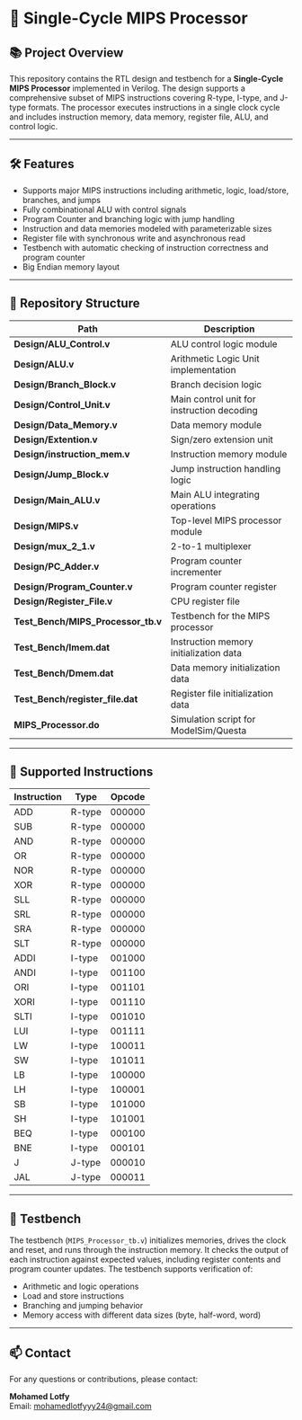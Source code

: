 # 🚀 Single-Cycle MIPS Processor

## 📚 Project Overview

This repository contains the RTL design and testbench for a **Single-Cycle MIPS Processor** implemented in Verilog. The design supports a comprehensive subset of MIPS instructions covering R-type, I-type, and J-type formats. The processor executes instructions in a single clock cycle and includes instruction memory, data memory, register file, ALU, and control logic.

---

## 🛠️ Features

- Supports major MIPS instructions including arithmetic, logic, load/store, branches, and jumps
- Fully combinational ALU with control signals
- Program Counter and branching logic with jump handling
- Instruction and data memories modeled with parameterizable sizes
- Register file with synchronous write and asynchronous read
- Testbench with automatic checking of instruction correctness and program counter
- Big Endian memory layout

---

## 📁 Repository Structure

| Path | Description |
|------|-------------|
| **Design/ALU_Control.v** | ALU control logic module |
| **Design/ALU.v** | Arithmetic Logic Unit implementation |
| **Design/Branch_Block.v** | Branch decision logic |
| **Design/Control_Unit.v** | Main control unit for instruction decoding |
| **Design/Data_Memory.v** | Data memory module |
| **Design/Extention.v** | Sign/zero extension unit |
| **Design/instruction_mem.v** | Instruction memory module |
| **Design/Jump_Block.v** | Jump instruction handling logic |
| **Design/Main_ALU.v** | Main ALU integrating operations |
| **Design/MIPS.v** | Top-level MIPS processor module |
| **Design/mux_2_1.v** | 2-to-1 multiplexer |
| **Design/PC_Adder.v** | Program counter incrementer |
| **Design/Program_Counter.v** | Program counter register |
| **Design/Register_File.v** | CPU register file |
| **Test_Bench/MIPS_Processor_tb.v** | Testbench for the MIPS processor |
| **Test_Bench/Imem.dat** | Instruction memory initialization data |
| **Test_Bench/Dmem.dat** | Data memory initialization data |
| **Test_Bench/register_file.dat** | Register file initialization data |
| **MIPS_Processor.do** | Simulation script for ModelSim/Questa |

---

## 📖 Supported Instructions

| Instruction | Type   | Opcode  |
|-------------|--------|---------|
| ADD         | R-type | 000000  |
| SUB         | R-type | 000000  |
| AND         | R-type | 000000  |
| OR          | R-type | 000000  |
| NOR         | R-type | 000000  |
| XOR         | R-type | 000000  |
| SLL         | R-type | 000000  |
| SRL         | R-type | 000000  |
| SRA         | R-type | 000000  |
| SLT         | R-type | 000000  |
| ADDI        | I-type | 001000  |
| ANDI        | I-type | 001100  |
| ORI         | I-type | 001101  |
| XORI        | I-type | 001110  |
| SLTI        | I-type | 001010  |
| LUI         | I-type | 001111  |
| LW          | I-type | 100011  |
| SW          | I-type | 101011  |
| LB          | I-type | 100000  |
| LH          | I-type | 100001  |
| SB          | I-type | 101000  |
| SH          | I-type | 101001  |
| BEQ         | I-type | 000100  |
| BNE         | I-type | 000101  |
| J           | J-type | 000010  |
| JAL         | J-type | 000011  |

---

## 🧪 Testbench

The testbench (`MIPS_Processor_tb.v`) initializes memories, drives the clock and reset, and runs through the instruction memory. It checks the output of each instruction against expected values, including register contents and program counter updates. The testbench supports verification of:

- Arithmetic and logic operations
- Load and store instructions
- Branching and jumping behavior
- Memory access with different data sizes (byte, half-word, word)

---

## 📫 Contact

For any questions or contributions, please contact:

**Mohamed Lotfy**  
Email: mohamedlotfyyy24@gmail.com
